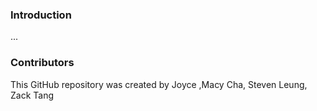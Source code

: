 ### Introduction

...

### Contributors

This GitHub repository was created by Joyce ,Macy Cha, Steven Leung, Zack Tang
